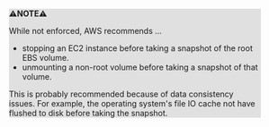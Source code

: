 <div style="margin:2em; background-color: #e0e0e0;">

<strong>⚠️NOTE️️️⚠️</strong>

While not enforced, AWS recommends ...

* stopping an EC2 instance before taking a snapshot of the root EBS volume.
* unmounting a non-root volume before taking a snapshot of that volume.

This is probably recommended because of data consistency issues. For example, the operating system's file IO cache not have flushed to disk before taking the snapshot.
</div>

